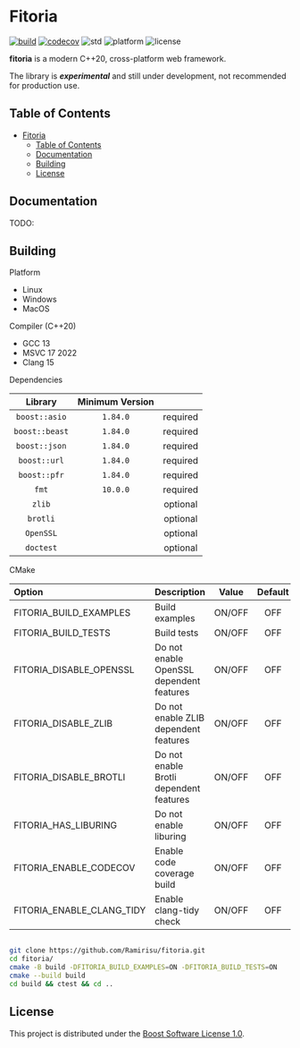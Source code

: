# Fitoria

[![build](https://github.com/Ramirisu/fitoria/actions/workflows/build_matrix.yml/badge.svg)](https://github.com/Ramirisu/fitoria/actions/workflows/build_matrix.yml)
[![codecov](https://codecov.io/gh/Ramirisu/fitoria/branch/main/graph/badge.svg?token=YDZ6KGEV0A)](https://codecov.io/gh/Ramirisu/fitoria)
![std](https://img.shields.io/badge/std-20-blue.svg)
![platform](https://img.shields.io/badge/platform-windows%2Flinux%2Fmacos-blue)
![license](https://img.shields.io/badge/license-BSL--1.0-blue)

**fitoria** is a modern C++20, cross-platform web framework.

The library is ***experimental*** and still under development, not recommended for production use.

## Table of Contents

- [Fitoria](#fitoria)
  - [Table of Contents](#table-of-contents)
  - [Documentation](#documentation)
  - [Building](#building)
  - [License](#license)

## Documentation

TODO:

## Building

Platform

- Linux
- Windows
- MacOS

Compiler (C++20)

- GCC 13
- MSVC 17 2022
- Clang 15

Dependencies

|    Library     | Minimum Version |          |
| :------------: | :-------------: | :------: |
| `boost::asio`  |    `1.84.0`     | required |
| `boost::beast` |    `1.84.0`     | required |
| `boost::json`  |    `1.84.0`     | required |
|  `boost::url`  |    `1.84.0`     | required |
|  `boost::pfr`  |    `1.84.0`     | required |
|     `fmt`      |    `10.0.0`     | required |
|     `zlib`     |                 | optional |
|    `brotli`    |                 | optional |
|   `OpenSSL`    |                 | optional |
|   `doctest`    |                 | optional |

CMake

| Option                    | Description                              | Value  | Default |
| :------------------------ | :--------------------------------------- | :----: | :-----: |
| FITORIA_BUILD_EXAMPLES    | Build examples                           | ON/OFF |   OFF   |
| FITORIA_BUILD_TESTS       | Build tests                              | ON/OFF |   OFF   |
| FITORIA_DISABLE_OPENSSL   | Do not enable OpenSSL dependent features | ON/OFF |   OFF   |
| FITORIA_DISABLE_ZLIB      | Do not enable ZLIB dependent features    | ON/OFF |   OFF   |
| FITORIA_DISABLE_BROTLI    | Do not enable Brotli dependent features  | ON/OFF |   OFF   |
| FITORIA_HAS_LIBURING      | Do not enable liburing                   | ON/OFF |   OFF   |
| FITORIA_ENABLE_CODECOV    | Enable code coverage build               | ON/OFF |   OFF   |
| FITORIA_ENABLE_CLANG_TIDY | Enable clang-tidy check                  | ON/OFF |   OFF   |

```sh

git clone https://github.com/Ramirisu/fitoria.git
cd fitoria/
cmake -B build -DFITORIA_BUILD_EXAMPLES=ON -DFITORIA_BUILD_TESTS=ON
cmake --build build
cd build && ctest && cd ..

```

## License

This project is distributed under the [Boost Software License 1.0](https://www.boost.org/LICENSE_1_0.txt).
